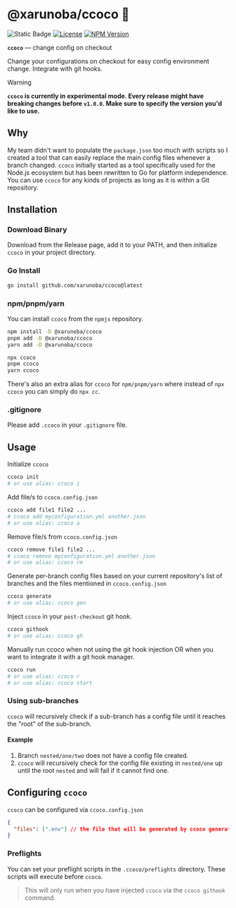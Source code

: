 # @xarunoba/ccoco 🥥

![Static Badge](https://img.shields.io/badge/Made_with-%E2%9D%A4%EF%B8%8F-red?style=for-the-badge) [![License](https://img.shields.io/npm/l/%40xarunoba%2Fccoco?style=for-the-badge)](https://github.com/xarunoba/ccoco?tab=MIT-1-ov-file#readme)
[![NPM Version](https://img.shields.io/npm/v/%40xarunoba%2Fccoco?style=for-the-badge&logo=npm)](https://www.npmjs.com/package/@xarunoba/ccoco?activeTab=readme)

**`ccoco`** — change config on checkout

Change your configurations on checkout for easy config environment change. Integrate with git hooks.

> [!WARNING]
> **`ccoco` is currently in experimental mode. Every release might have breaking changes before `v1.0.0`. Make sure to specify the version you'd like to use.**

## Why

My team didn't want to populate the `package.json` too much with scripts so I created a tool that can easily replace the main config files whenever a branch changed.
`ccoco` initially started as a tool specifically used for the Node.js ecosystem but has been rewritten to Go for platform independence. You can use `ccoco` for any kinds of projects as long as it is within a Git repository.

## Installation

### Download Binary

Download from the Release page, add it to your PATH, and then initialize `ccoco` in your project directory.

### Go Install

```bash
go install github.com/xarunoba/ccoco@latest
```

### npm/pnpm/yarn

You can install `ccoco` from the `npmjs` repository.

```bash
npm install -D @xarunoba/ccoco
pnpm add -D @xarunoba/ccoco
yarn add -D @xarunoba/ccoco

npx ccoco
pnpm ccoco
yarn ccoco
```

There's also an extra alias for `ccoco` for `npm/pnpm/yarn` where instead of `npx ccoco` you can simply do `npx cc`.

### .gitignore

Please add `.ccoco` in your `.gitignore` file.

## Usage

Initialize `ccoco`

```bash
ccoco init
# or use alias: ccoco i
```

Add file/s to `ccoco.config.json`

```bash
ccoco add file1 file2 ...
# ccoco add myconfiguration.yml another.json
# or use alias: ccoco a
```

Remove file/s from `ccoco.config.json`

```bash
ccoco remove file1 file2 ...
# ccoco remove myconfiguration.yml another.json
# or use alias: ccoco rm
```

Generate per-branch config files based on your current repository's list of branches and the files mentioned in `ccoco.config.json`

```bash
ccoco generate
# or use alias: ccoco gen
```

Inject `ccoco` in your `post-checkout` git hook.

```bash
ccoco githook
# or use alias: ccoco gh
```

Manually run ccoco when not using the git hook injection OR when you want to integrate it with a git hook manager.

```bash
ccoco run
# or use alias: ccoco r
# or use alias: ccoco start
```

### Using sub-branches

`ccoco` will recursively check if a sub-branch has a config file until it reaches the "root" of the sub-branch.

#### Example

1. Branch `nested/one/two` does not have a config file created.
2. `ccoco` will recursively check for the config file existing in `nested/one` up until the root `nested` and will fail if it cannot find one.

## Configuring `ccoco`

`ccoco` can be configured via `ccoco.config.json`

```json
{
  "files": [".env"] // the file that will be generated by ccoco generate
}
```

### Preflights

You can set your preflight scripts in the `.ccoco/preflights` directory. These scripts will execute before `ccoco`.

> This will only run when you have injected `ccoco` via the `ccoco githook` command.

